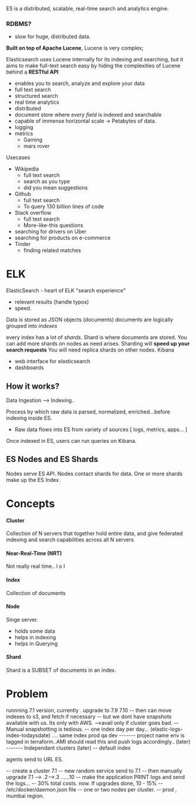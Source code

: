 ES is a distributed, scalable, real-time search and analytics engine.

### RDBMS?
- slow for huge, distributed data.



**Built on top of Apache Lucene**, Lucene is very complex;

Elasticsearch uses Lucene internally for its indexing and searching, but it aims to make full-text search easy by hiding the complexities of Lucene behind a **RESTful API**

- enables you to search, analyze and explore your data
- full text search
- structured search
- real time analytics
- distributed
- document store where _every field_ is indexed and searchable
- capable of immense horizontal scale -> Petabytes of data.
- logging
- metrics
  - Gaming
  - mars rover

Usecases

- Wikipedia
  - full text search
  - search as you type
  - did you mean suggestions
- Github
  - full text search
  - To query 130 billion lines of code
- Stack overflow
  - full text search
  - More-like-this questions
- searching for drivers on Uber
- searching for products on e-commerce
- Tinder
  - finding related matches

# ELK

ElasticSearch - heart of ELK
"search experience"

- relevant results (handle typos)
- speed.

Data is stored as JSON objects (documents)
documents are logically grouped into _indexes_

every index has a lot of _shards_. Shard is where documents are stored.
You can add more shards on nodes as need arises. Sharding will **speed up your search requests**
You will need replica shards on other nodes.
Kibana

- web interface for elasticsearch
- dashboards

## How it works?

Data Ingestion --> Indexing..

Process by which raw data is parsed, normalized, enriched...before indexing inside ES.
- Raw data flows into ES from variety of sources [ logs, metrics, apps... ]

Once indexed in ES, users can run queries on Kibana.

## ES Nodes and ES Shards

Nodes serve ES API. Nodes contact shards for data. One or more shards make up the ES Index.

# Concepts

#### Cluster
Collection of N servers that together hold entire data, and give federated indexing and search capabilities across all N servers

#### Near-Real-Time (NRT)
Not really real time.. l o l

#### Index
Collection of documents

#### Node
Singe server.
- holds some data
- helps in indexing
- helps in Querying

#### Shard
Shard is a SUBSET of documents in an index.



# Problem
runnning 7.1 version, currently . upgrade to 7.9 7.10
-- then can move indexes to s3, and fetch if necessary
-- but we dont have snapshots available with us. Its only with AWS. -->avail only if cluster goes bad.
-- Manual snapshotting is tedious.
-- one index day per day... (elastic-logs-index-todaysdate) .... same index prod qa dev
------- project name env is tagged in terraform..AMI should read this and push logs accordingly.. (later)
------- Independant clusters (later)
-- default index

agents send to URL ES.

-- create a cluster 7.1
-- new random service send to 7.1
-- then manually upgrade 7.1 --> .2-->.3 ......10
-- make the application PRINT logs and send the logs...
-- 30% total costs. now. If upgrades done, 10 - 15%
-- /etc/docker/daemon.json file
-- one or two nodes per cluster.
-- prod , mumbai region.

